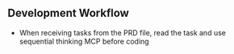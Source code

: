## Development Workflow

- When receiving tasks from the PRD file, read the task and use sequential thinking MCP before coding